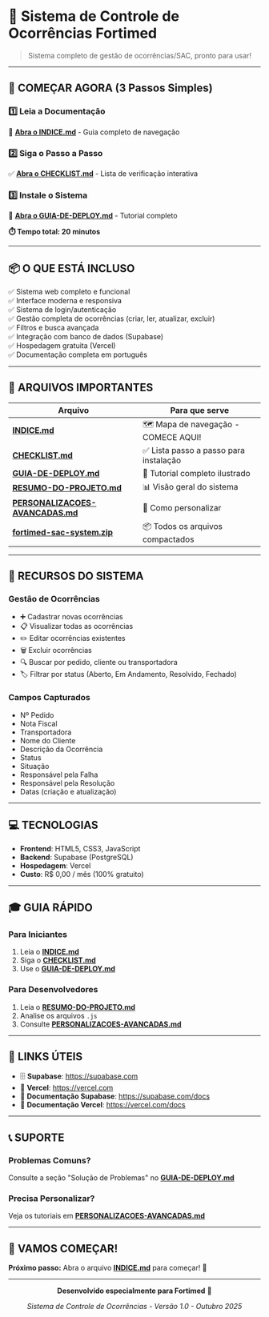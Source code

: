 # 🏥 Sistema de Controle de Ocorrências Fortimed

> Sistema completo de gestão de ocorrências/SAC, pronto para usar!

---

## 🚀 COMEÇAR AGORA (3 Passos Simples)

### 1️⃣ Leia a Documentação
📖 **[Abra o INDICE.md](INDICE.md)** - Guia completo de navegação

### 2️⃣ Siga o Passo a Passo
✅ **[Abra o CHECKLIST.md](CHECKLIST.md)** - Lista de verificação interativa

### 3️⃣ Instale o Sistema
🎯 **[Abra o GUIA-DE-DEPLOY.md](GUIA-DE-DEPLOY.md)** - Tutorial completo

**⏱️ Tempo total: 20 minutos**

---

## 📦 O QUE ESTÁ INCLUSO

✅ Sistema web completo e funcional  
✅ Interface moderna e responsiva  
✅ Sistema de login/autenticação  
✅ Gestão completa de ocorrências (criar, ler, atualizar, excluir)  
✅ Filtros e busca avançada  
✅ Integração com banco de dados (Supabase)  
✅ Hospedagem gratuita (Vercel)  
✅ Documentação completa em português  

---

## 📁 ARQUIVOS IMPORTANTES

| Arquivo | Para que serve |
|---------|----------------|
| **[INDICE.md](INDICE.md)** | 🗺️ Mapa de navegação - COMECE AQUI! |
| **[CHECKLIST.md](CHECKLIST.md)** | ✅ Lista passo a passo para instalação |
| **[GUIA-DE-DEPLOY.md](GUIA-DE-DEPLOY.md)** | 📖 Tutorial completo ilustrado |
| **[RESUMO-DO-PROJETO.md](RESUMO-DO-PROJETO.md)** | 📊 Visão geral do sistema |
| **[PERSONALIZACOES-AVANCADAS.md](PERSONALIZACOES-AVANCADAS.md)** | 🎨 Como personalizar |
| **[fortimed-sac-system.zip](fortimed-sac-system.zip)** | 📦 Todos os arquivos compactados |

---

## 🎯 RECURSOS DO SISTEMA

### Gestão de Ocorrências
- ➕ Cadastrar novas ocorrências
- 📋 Visualizar todas as ocorrências
- ✏️ Editar ocorrências existentes
- 🗑️ Excluir ocorrências
- 🔍 Buscar por pedido, cliente ou transportadora
- 🏷️ Filtrar por status (Aberto, Em Andamento, Resolvido, Fechado)

### Campos Capturados
- Nº Pedido
- Nota Fiscal
- Transportadora
- Nome do Cliente
- Descrição da Ocorrência
- Status
- Situação
- Responsável pela Falha
- Responsável pela Resolução
- Datas (criação e atualização)

---

## 💻 TECNOLOGIAS

- **Frontend**: HTML5, CSS3, JavaScript
- **Backend**: Supabase (PostgreSQL)
- **Hospedagem**: Vercel
- **Custo**: R$ 0,00 / mês (100% gratuito)

---

## 🎓 GUIA RÁPIDO

### Para Iniciantes
1. Leia o **[INDICE.md](INDICE.md)**
2. Siga o **[CHECKLIST.md](CHECKLIST.md)**
3. Use o **[GUIA-DE-DEPLOY.md](GUIA-DE-DEPLOY.md)**

### Para Desenvolvedores
1. Leia o **[RESUMO-DO-PROJETO.md](RESUMO-DO-PROJETO.md)**
2. Analise os arquivos `.js`
3. Consulte **[PERSONALIZACOES-AVANCADAS.md](PERSONALIZACOES-AVANCADAS.md)**

---

## 🔗 LINKS ÚTEIS

- 🗄️ **Supabase**: https://supabase.com
- 🚀 **Vercel**: https://vercel.com
- 📖 **Documentação Supabase**: https://supabase.com/docs
- 📖 **Documentação Vercel**: https://vercel.com/docs

---

## 📞 SUPORTE

### Problemas Comuns?
Consulte a seção "Solução de Problemas" no **[GUIA-DE-DEPLOY.md](GUIA-DE-DEPLOY.md)**

### Precisa Personalizar?
Veja os tutoriais em **[PERSONALIZACOES-AVANCADAS.md](PERSONALIZACOES-AVANCADAS.md)**

---

## 🎉 VAMOS COMEÇAR!

**Próximo passo:** Abra o arquivo **[INDICE.md](INDICE.md)** para começar! 🚀

---

<div align="center">

**Desenvolvido especialmente para Fortimed** 🏥

_Sistema de Controle de Ocorrências - Versão 1.0 - Outubro 2025_

</div>

